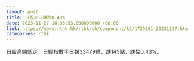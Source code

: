 ```yaml
---
layout: post
title: 日股半日轉跌0.43%
date: 2023-11-27 10:36:53.000000000 +08:00
link: https://news.rthk.hk/rthk/ch/component/k2/1729561-20231127.htm
categories: rthk
---
```


日股高開低走，日經指數半日報33479點，跌145點，跌幅0.43%。
